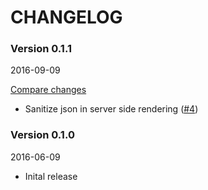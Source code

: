 # CHANGELOG

### Version 0.1.1

2016-09-09

[Compare changes](https://github.com/codevise/pageflow-react/compare/v0.1.0...v0.1.1)

- Sanitize json in server side rendering
  ([#4](https://github.com/codevise/pageflow-react/pull/4))

### Version 0.1.0

2016-06-09

- Inital release

